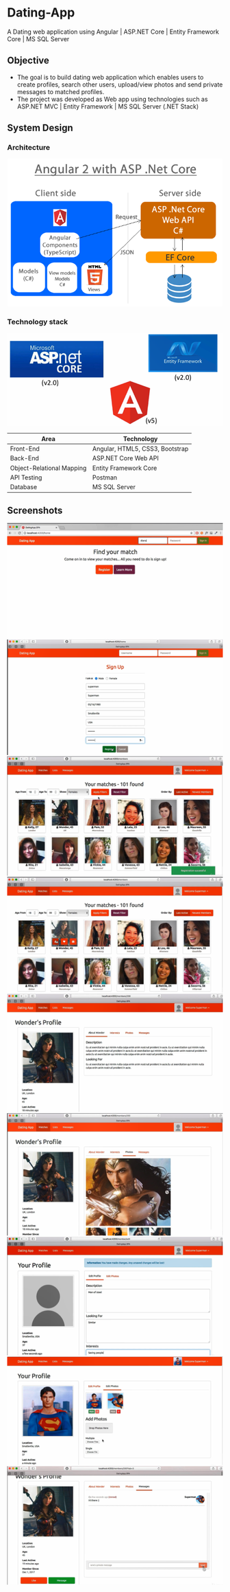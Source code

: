 # Dating-App
A Dating web application using Angular | ASP.NET Core | Entity Framework Core | MS SQL Server


## Objective
* The goal is to build dating web application which enables users to create profiles, search other users, upload/view photos and send private messages to matched profiles.
* The project was developed as Web app using technologies such as ASP.NET MVC | Entity Framework | MS SQL Server 
(.NET Stack)

## System Design
### Architecture

![](/images/a.PNG) 

### Technology stack

![](/images/b.PNG) 

<table>
<thead>
<tr>
<th>Area</th>
<th>Technology</th>
</tr>
</thead>
<tbody>
	<tr>
		<td>Front-End</td>
		<td>Angular, HTML5, CSS3, Bootstrap</td>
	</tr>
	<tr>
		<td>Back-End</td>
		<td>ASP.NET Core Web API </td>
	</tr>
  <tr>
		<td>Object-Relational Mapping</td>
		<td>Entity Framework Core</td>
	</tr>
	<tr>
		<td>API Testing</td>
		<td>Postman</td>
	</tr>
	<tr>
		<td>Database</td>
		<td>MS SQL Server</td>
	</tr>
</tbody>
</table>

## Screenshots
![](/images/0.PNG)
![](/images/1.PNG)
![](/images/2.PNG)
![](/images/3.PNG)
![](/images/4.PNG)
![](/images/5.PNG)
![](/images/6.PNG)
![](/images/7.PNG)
![](/images/8.PNG)
